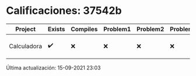 # Calificaciones: 37542b
|Project|Exists|Compiles|Problem1|Problem2|Problem3|Extra|CommitHash|CommitDate|CheckDate|Comments|DueDate|Grade|
|-|-|-|-|-|-|-|-|-|-|-|-|-|
|Calculadora|✔️|❌|❌|❌|❌|❌|6bc496b2664fd1c137cafc081378755e1373c0fe|15-09-2021 15:09:32|15-09-2021 23:03:08|Tu código no compila|17-09-2021 21:00:00|5.0|

Última actualización: 15-09-2021 23:03